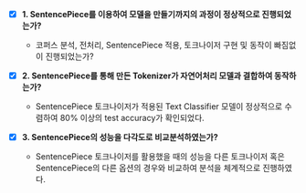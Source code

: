 - [X]  **1. SentencePiece를 이용하여 모델을 만들기까지의 과정이 정상적으로 진행되었는가?**
    - 코퍼스 분석, 전처리, SentencePiece 적용, 토크나이저 구현 및 동작이 빠짐없이 진행되었는가?
    
- [X]  **2. SentencePiece를 통해 만든 Tokenizer가 자연어처리 모델과 결합하여 동작하는가?**
    - SentencePiece 토크나이저가 적용된 Text Classifier 모델이 정상적으로 수렴하여 80% 이상의 test accuracy가 확인되었다.


- [X]  **3. SentencePiece의 성능을 다각도로 비교분석하였는가?**
    - SentencePiece 토크나이저를 활용했을 때의 성능을 다른 토크나이저 혹은 SentencePiece의 다른 옵션의 경우와 비교하여 분석을 체계적으로 진행하였다.